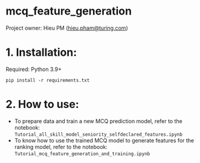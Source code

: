 # mcq_feature_generation

Project owner: Hieu PM (hieu.pham@turing.com)

# 1. Installation:

Required: Python 3.9+

```
pip install -r requirements.txt
```

# 2. How to use:
- To prepare data and train a new MCQ prediction model, refer to the notebook: `Tutorial_all_skill_model_seniority_selfdeclared_features.ipynb`
- To know how to use the trained MCQ model to generate features for the ranking model, refer to the notebook: `Tutorial_mcq_feature_generation_and_training.ipynb`